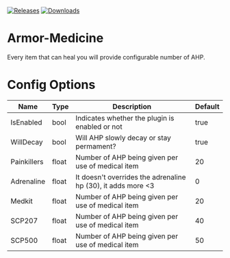 <a href="https://github.com/Raul125/Armor-Medicine/releases"><img src="https://img.shields.io/github/v/release/Raul125/Armor-Medicine?include_prereleases&label=Release" alt="Releases"></a>
<a href="https://github.com/Raul125/Armor-Medicine/releases"><img src="https://img.shields.io/github/downloads/Raul125/Armor-Medicine/total?label=Downloads" alt="Downloads"></a>
# Armor-Medicine
Every item that can heal you will provide configurable number of AHP.
# Config Options
| Name | Type | Description | Default |
| --- | --- | --- | --- |
| IsEnabled | bool | Indicates whether the plugin is enabled or not | true |
| WillDecay | bool | Will AHP slowly decay or stay permament? | true |
| Painkillers | float | Number of AHP being given per use of medical item | 20 |
| Adrenaline | float | It doesn't overrides the adrenaline hp (30), it adds more <3 | 0 |
| Medkit | float | Number of AHP being given per use of medical item | 20 |
| SCP207 | float | Number of AHP being given per use of medical item | 40 |
| SCP500 | float | Number of AHP being given per use of medical item | 50 |
